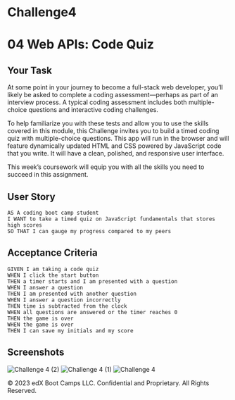 # Challenge4
# 04 Web APIs: Code Quiz

## Your Task

At some point in your journey to become a full-stack web developer, you’ll likely be asked to complete a coding assessment&mdash;perhaps as part of an interview process. A typical coding assessment includes both multiple-choice questions and interactive coding challenges. 

To help familiarize you with these tests and allow you to use the skills covered in this module, this Challenge invites you to build a timed coding quiz with multiple-choice questions. This app will run in the browser and will feature dynamically updated HTML and CSS powered by JavaScript code that you write. It will have a clean, polished, and responsive user interface. 

This week’s coursework will equip you with all the skills you need to succeed in this assignment.

## User Story

```
AS A coding boot camp student
I WANT to take a timed quiz on JavaScript fundamentals that stores high scores
SO THAT I can gauge my progress compared to my peers
```

## Acceptance Criteria

```
GIVEN I am taking a code quiz
WHEN I click the start button
THEN a timer starts and I am presented with a question
WHEN I answer a question
THEN I am presented with another question
WHEN I answer a question incorrectly
THEN time is subtracted from the clock
WHEN all questions are answered or the timer reaches 0
THEN the game is over
WHEN the game is over
THEN I can save my initials and my score
```

## Screenshots
![Challenge 4 (2)](https://user-images.githubusercontent.com/124947507/226415518-13f652f0-47c5-416d-96e7-1690cb417811.png)
![Challenge 4 (1)](https://user-images.githubusercontent.com/124947507/226415521-093640f8-7198-49b7-ac61-c5bfda4a7c18.png)
![Challenge 4](https://user-images.githubusercontent.com/124947507/226415523-6091f53a-56e1-45bf-99fe-2a061ff13c6d.png)



© 2023 edX Boot Camps LLC. Confidential and Proprietary. All Rights Reserved.

